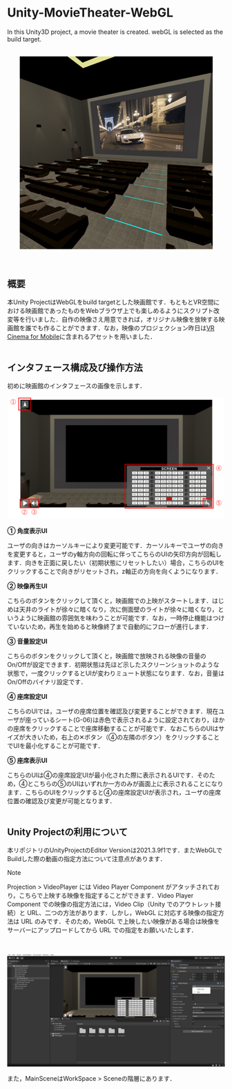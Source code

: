 # Unity-MovieTheater-WebGL
In this Unity3D project, a movie theater is created. webGL is selected as the build target.
<br><br>
<p align="center">
  <img src="Document/MovieTheater_Screenshot1.png" />
</p>
<br>



## 概要
本Unity ProjectはWebGLをbuild targetとした映画館です．もともとVR空間における映画館であったものをWebブラウザ上でも楽しめるようにスクリプト改変等を行いました．自作の映像さえ用意できれば，オリジナル映像を放映する映画館を誰でも作ることができます．なお，映像のプロジェクション昨日は[VR Cinema for Mobile](https://assetstore.unity.com/packages/3d/props/interior/vr-cinema-for-mobile-150120)に含まれるアセットを用いました．
<br><br>



## インタフェース構成及び操作方法
初めに映画館のインタフェースの画像を示します．
<br><br>
![MovieTheaterのインタフェース](Document/MovieTheater_Screenshot2.png)
<br>

**① 角度表示UI**

ユーザの向きはカーソルキーにより変更可能です．カーソルキーでユーザの向きを変更すると，ユーザのy軸方向の回転に伴ってこちらのUIの矢印方向が回転します．向きを正面に戻したい（初期状態にリセットしたい）場合，こちらのUIをクリックすることで向きがリセットされ，z軸正の方向を向くようになります．

**② 映像再生UI**

こちらのボタンをクリックして頂くと，映画館での上映がスタートします．はじめは天井のライトが徐々に暗くなり，次に側面壁のライトが徐々に暗くなり，というように映画館の雰囲気を味わうことが可能です．なお，一時停止機能はつけていないため，再生を始めると映像終了まで自動的にフローが進行します．

**③ 音量設定UI**

こちらのボタンをクリックして頂くと，映画館で放映される映像の音量のOn/Offが設定できます．初期状態は先ほど示したスクリーンショットのような状態で，一度クリックするとUIが変わりミュート状態になります．なお，音量はOn/Offのバイナリ設定です．

**④ 座席設定UI**

こちらのUIでは，ユーザの座席位置を確認及び変更することができます．現在ユーザが座っているシート(G-06)は赤色で表示されるように設定されており，ほかの座席をクリックすることで座席移動することが可能です．なおこちらのUIはサイズが大きいため，右上の✕ボタン（④の左隣のボタン）をクリックすることでUIを最小化することが可能です．

**⑤ 座席表示UI**

こちらのUIは④の座席設定UIが最小化された際に表示されるUIです．そのため，④とこちらの⑤のUIはいずれか一方のみが画面上に表示されることになります．こちらのUIをクリックすると④の座席設定UIが表示され，ユーザの座席位置の確認及び変更が可能となります．
<br><br>



## Unity Projectの利用について
本リポジトリのUnityProjectのEditor Versionは2021.3.9f1です．またWebGLでBuildした際の動画の指定方法について注意点があります．

> [!Note]
> Projection > VideoPlayer には Video Player Component がアタッチされており，こちらで上映する映像を指定することができます．Video Player Component での映像の指定方法には，Video Clip（Unity でのアウトレット接続）と URL、二つの方法があります．しかし，WebGL に対応する映像の指定方法は URL のみです．そのため，WebGL で上映したい映像がある場合は映像をサーバーにアップロードしてから URL での指定をお願いいたします．

<br>

![UnityEditorのスクリーンショット](Document/UnityEditor_Screenshot.png)
<br>

また，MainSceneはWorkSpace > Sceneの階層にあります．
<br><br>

